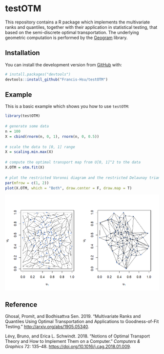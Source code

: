 
<!-- README.md is generated from README.Rmd. Please edit that file -->

# testOTM

<!-- badges: start -->

<!-- badges: end -->

This repository contains a R package which implements the multivariate
ranks and quantiles, together with their application in statistical
testing, that based on the semi-discrete optimal transportation. The
underlying geometric computation is performed by the
[Geogram](http://alice.loria.fr/index.php/software/4-library/75-geogram.html)
library.

## Installation

<!--
You can install the released version of testOTM from [CRAN](https://CRAN.R-project.org) with:

``` r
install.packages("testOTM")
```
-->

You can install the development version from
[GitHub](https://github.com/) with:

``` r
# install.packages("devtools")
devtools::install_github("Francis-Hsu/testOTM")
```

## Example

This is a basic example which shows you how to use `testOTM`:

``` r
library(testOTM)

# generate some data
n = 100
X = cbind(rnorm(n, 0, 1), rnorm(n, 0, 0.5))

# scale the data to [0, 1] range
X = scaling.min.max(X)

# compute the optimal transport map from U[0, 1]^2 to the data
X.OTM = otm.fit(X)

# plot the restricted Voronoi diagram and the restricted Delaunay triangulation
par(mfrow = c(1, 2))
plot(X.OTM, which = "Both", draw.center = F, draw.map = T)
```

![](man/figures/README-example-1.png)<!-- -->

## Reference

<div id="refs" class="references">

<div id="ref-GS2019">

Ghosal, Promit, and Bodhisattva Sen. 2019. “Multivariate Ranks and
Quantiles Using Optimal Transportation and Applications to
Goodness-of-Fit Testing.” <http://arxiv.org/abs/1905.05340>.

</div>

<div id="ref-LS2018">

Lévy, Bruno, and Erica L. Schwindt. 2018. “Notions of Optimal Transport
Theory and How to Implement Them on a Computer.” *Computers & Graphics*
72: 135–48. <https://doi.org/10.1016/j.cag.2018.01.009>.

</div>

</div>
